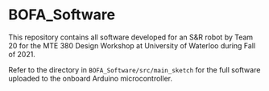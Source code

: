 # BOFA_Software

This repository contains all software developed for an S&R robot by Team 20 for the MTE 380 Design Workshop at University of Waterloo during Fall of 2021.

Refer to the directory in `BOFA_Software/src/main_sketch` for the full software uploaded to the onboard Arduino microcontroller. 
